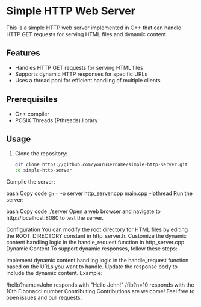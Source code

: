 # Simple HTTP Web Server

This is a simple HTTP web server implemented in C++ that can handle HTTP GET requests for serving HTML files and dynamic content.

## Features

- Handles HTTP GET requests for serving HTML files
- Supports dynamic HTTP responses for specific URLs
- Uses a thread pool for efficient handling of multiple clients

## Prerequisites

- C++ compiler
- POSIX Threads (Pthreads) library

## Usage

1. Clone the repository:

   ```bash
   git clone https://github.com/yourusername/simple-http-server.git
   cd simple-http-server
Compile the server:

bash
Copy code
g++ -o server http_server.cpp main.cpp -lpthread
Run the server:

bash
Copy code
./server
Open a web browser and navigate to http://localhost:8080 to test the server.

Configuration
You can modify the root directory for HTML files by editing the ROOT_DIRECTORY constant in http_server.h.
Customize the dynamic content handling logic in the handle_request function in http_server.cpp.
Dynamic Content
To support dynamic responses, follow these steps:

Implement dynamic content handling logic in the handle_request function based on the URLs you want to handle.
Update the response body to include the dynamic content.
Example:

/hello?name=John responds with "Hello John!"
/fib?n=10 responds with the 10th Fibonacci number
Contributing
Contributions are welcome! Feel free to open issues and pull requests.

